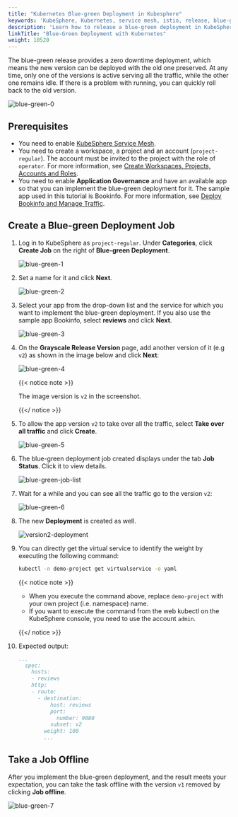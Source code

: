 ```yaml
---
title: "Kubernetes Blue-green Deployment in Kubesphere"
keywords: 'KubeSphere, Kubernetes, service mesh, istio, release, blue-green deployment'
description: 'Learn how to release a blue-green deployment in KubeSphere.'
linkTitle: "Blue-Green Deployment with Kubernetes"
weight: 10520
---
```



The blue-green release provides a zero downtime deployment, which means the new version can be deployed with the old one preserved. At any time, only one of the versions is active serving all the traffic, while the other one remains idle. If there is a problem with running, you can quickly roll back to the old version.

![blue-green-0](/images/docs/project-user-guide/grayscale-release/blue-green-deployment/blue-green-0.png)


## Prerequisites

- You need to enable [KubeSphere Service Mesh](../../../pluggable-components/service-mesh/).
- You need to create a workspace, a project and an account (`project-regular`). The account must be invited to the project with the role of `operator`. For more information, see [Create Workspaces, Projects, Accounts and Roles](../../../quick-start/create-workspace-and-project/).
- You need to enable **Application Governance** and have an available app so that you can implement the blue-green deployment for it. The sample app used in this tutorial is Bookinfo. For more information, see [Deploy Bookinfo and Manage Traffic](../../../quick-start/deploy-bookinfo-to-k8s/).

## Create a Blue-green Deployment Job

1. Log in to KubeSphere as `project-regular`. Under **Categories**, click **Create Job** on the right of **Blue-green Deployment**.

   ![blue-green-1](/images/docs/project-user-guide/grayscale-release/blue-green-deployment/blue-green-1.jpg)

2. Set a name for it and click **Next**.

   ![blue-green-2](/images/docs/project-user-guide/grayscale-release/blue-green-deployment/blue-green-2.jpg)

3. Select your app from the drop-down list and the service for which you want to implement the blue-green deployment. If you also use the sample app Bookinfo, select **reviews** and click **Next**.

   ![blue-green-3](/images/docs/project-user-guide/grayscale-release/blue-green-deployment/blue-green-3.jpg)

4. On the **Grayscale Release Version** page, add another version of it (e.g `v2`) as shown in the image below and click **Next**:

   ![blue-green-4](/images/docs/project-user-guide/grayscale-release/blue-green-deployment/blue-green-4.jpg)

   {{< notice note >}}

   The image version is `v2` in the screenshot.

   {{</ notice >}} 

5. To allow the app version `v2` to take over all the traffic, select **Take over all traffic** and click **Create**.

   ![blue-green-5](/images/docs/project-user-guide/grayscale-release/blue-green-deployment/blue-green-5.jpg)

6. The blue-green deployment job created displays under the tab **Job Status**. Click it to view details.

   ![blue-green-job-list](/images/docs/project-user-guide/grayscale-release/blue-green-deployment/blue-green-job-list.jpg)

7. Wait for a while and you can see all the traffic go to the version `v2`:

   ![blue-green-6](/images/docs/project-user-guide/grayscale-release/blue-green-deployment/blue-green-6.jpg)

8. The new **Deployment** is created as well.

   ![version2-deployment](/images/docs/project-user-guide/grayscale-release/blue-green-deployment/version2-deployment.jpg)

9. You can directly get the virtual service to identify the weight by executing the following command:

   ```bash
   kubectl -n demo-project get virtualservice -o yaml
   ```

   {{< notice note >}} 

   - When you execute the command above, replace `demo-project` with your own project (i.e. namespace) name.
   - If you want to execute the command from the web kubectl on the KubeSphere console, you need to use the account `admin`.

   {{</ notice >}}

10. Expected output:

    ```yaml
    ...
      spec:
        hosts:
        - reviews
        http:
        - route:
          - destination:
              host: reviews
              port:
                number: 9080
              subset: v2
            weight: 100
            ...
    ```

## Take a Job Offline

After you implement the blue-green deployment, and the result meets your expectation, you can take the task offline with the version `v1` removed by clicking **Job offline**.

![blue-green-7](/images/docs/project-user-guide/grayscale-release/blue-green-deployment/blue-green-7.jpg)

